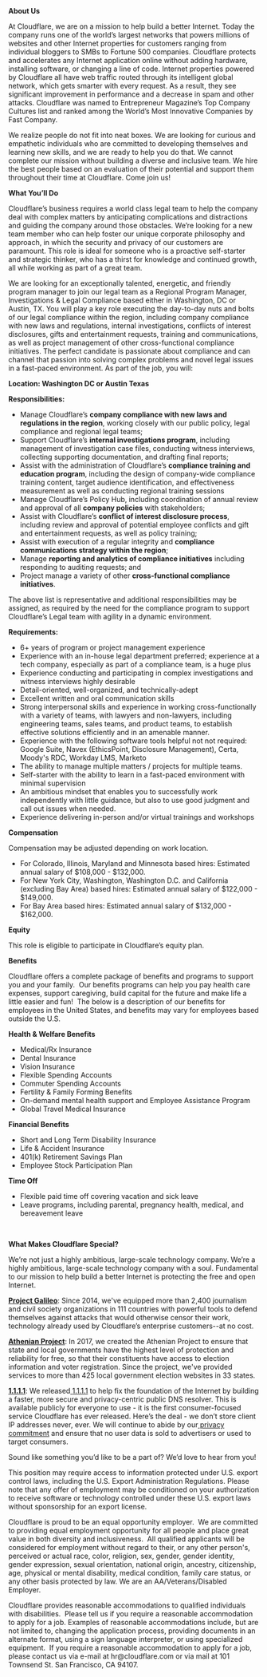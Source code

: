 <div class="content-intro">
	<div><strong>About Us</strong></div>
	<div>
		<p>At Cloudflare, we are on a mission to help build a better Internet. Today the company runs one of the world’s largest networks that powers millions of websites and other Internet properties for customers ranging from individual bloggers to SMBs to Fortune 500 companies. Cloudflare protects and accelerates any Internet application online without adding hardware, installing software, or changing a line of code. Internet properties powered by Cloudflare all have web traffic routed through its intelligent global network, which gets smarter with every request. As a result, they see significant improvement in performance and a decrease in spam and other attacks. Cloudflare was named to Entrepreneur Magazine’s Top Company Cultures list and ranked among the World’s Most Innovative Companies by Fast Company.&nbsp;</p>
		<p><span style="font-weight: 400;">We realize people do not fit into neat boxes. We are looking for curious and empathetic individuals who are committed to developing themselves and learning new skills, and we are ready to help you do that. We cannot complete our mission without building a diverse and inclusive team. We hire the best people based on an evaluation of their potential and support them throughout their time at Cloudflare. Come join us!&nbsp;</span></p>
	</div>
</div>
<p><strong>What You’ll Do</strong></p>
<p>Cloudflare’s business requires a world class legal team to help the company deal with complex matters by anticipating complications and distractions and guiding the company around those obstacles. We’re looking for a new team member who can help foster our unique corporate philosophy and approach, in which the security and privacy of our customers are paramount. This role is ideal for someone who is a proactive self-starter and strategic thinker, who has a thirst for knowledge and continued growth, all while working as part of a great team.</p>
<p>We are looking for an exceptionally talented, energetic, and friendly program manager to join our legal team as a Regional Program Manager, Investigations &amp; Legal Compliance based either in Washington, DC or Austin, TX. You will play a key role executing the day-to-day nuts and bolts of our legal compliance within the region, including company compliance with new laws and regulations, internal investigations, conflicts of interest disclosures, gifts and entertainment requests, training and communications, as well as project management of other cross-functional compliance initiatives. The perfect candidate is passionate about compliance and can channel that passion into solving complex problems and novel legal issues in a fast-paced environment. As part of the job, you will:&nbsp;</p>
<p><strong>Location: Washington DC or Austin Texas</strong></p>
<p><strong>Responsibilities:</strong></p>
<ul>
	<li>Manage Cloudflare’s <strong>company compliance with new laws and regulations in the region</strong>, working closely with our public policy, legal compliance and regional legal teams;&nbsp;</li>
	<li>Support Cloudflare’s <strong>internal investigations program</strong>, including management of investigation case files, conducting witness interviews, collecting supporting documentation, and drafting final reports;</li>
	<li>Assist with the administration of Cloudflare’s <strong>compliance training and education program</strong>, including the design of company-wide compliance training content, target audience identification, and effectiveness measurement as well as conducting regional training sessions</li>
	<li>Manage Cloudflare’s Policy Hub, including coordination of annual review and approval of all <strong>company policies</strong> with stakeholders;</li>
	<li>Assist with Cloudflare’s <strong>conflict of interest disclosure process</strong>, including review and approval of potential employee conflicts and gift and entertainment requests,<strong> </strong>as well as policy training;&nbsp;</li>
	<li>Assist with execution of a regular integrity and <strong>compliance communications strategy within the region</strong>;&nbsp;</li>
	<li>Manage <strong>reporting and analytics of compliance initiatives</strong> including responding to auditing requests; and</li>
	<li>Project manage a variety of other <strong>cross-functional compliance initiatives</strong>.</li>
</ul>
<p>The above list is representative and additional responsibilities may be assigned, as required by the need for the compliance program to support Cloudflare’s Legal team with agility in a dynamic environment.</p>
<p><strong>Requirements:</strong></p>
<ul>
	<li>6+ years of program or project management experience</li>
	<li>Experience with an in-house legal department preferred; experience at a tech company, especially as part of a compliance team, is a huge plus</li>
	<li>Experience conducting and participating in complex investigations and witness interviews highly desirable</li>
	<li>Detail-oriented, well-organized, and technically-adept</li>
	<li>Excellent written and oral communication skills</li>
	<li>Strong interpersonal skills and experience in working cross-functionally with a variety of teams, with lawyers and non-lawyers, including engineering teams, sales teams, and product teams, to establish effective solutions efficiently and in an amenable manner.&nbsp;</li>
	<li>Experience with the following software tools helpful not not required: Google Suite, Navex (EthicsPoint, Disclosure Management), Certa, Moody's RDC, Workday LMS, Marketo</li>
	<li>The ability to manage multiple matters / projects for multiple teams.</li>
	<li>Self-starter with the ability to learn in a fast-paced environment with minimal supervision</li>
	<li>An ambitious mindset that enables you to successfully work independently with little guidance, but also to use good judgment and call out issues when needed.</li>
	<li>Experience delivering in-person and/or virtual trainings and workshops</li>
</ul>
<p><strong>Compensation</strong></p>
<p>Compensation may be adjusted depending on work location.</p>
<ul>
	<li>For Colorado, Illinois, Maryland and Minnesota based hires: Estimated annual salary of $108,000 - $132,000.</li>
	<li>For New York City, Washington, Washington D.C. and California (excluding Bay Area) based hires: Estimated annual salary of $122,000 - $149,000.</li>
	<li>For Bay Area based hires: Estimated annual salary of $132,000 - $162,000.</li>
</ul>
<p><strong>Equity</strong></p>
<p>This role is eligible to participate in Cloudflare’s equity plan.</p>
<p><strong>Benefits</strong></p>
<p>Cloudflare offers a complete package of benefits and programs to support you and your family.&nbsp; Our benefits programs can help you pay health care expenses, support caregiving, build capital for the future and make life a little easier and fun!&nbsp; The below is a description of our benefits for employees in the United States, and benefits may vary for employees based outside the U.S.</p>
<p><strong>Health &amp; Welfare Benefits</strong></p>
<ul>
	<li>Medical/Rx Insurance</li>
	<li>Dental Insurance</li>
	<li>Vision Insurance</li>
	<li>Flexible Spending Accounts</li>
	<li>Commuter Spending Accounts</li>
	<li>Fertility &amp; Family Forming Benefits</li>
	<li>On-demand mental health support and Employee Assistance Program</li>
	<li>Global Travel Medical Insurance</li>
</ul>
<p><strong>Financial Benefits</strong></p>
<ul>
	<li>Short and Long Term Disability Insurance</li>
	<li>Life &amp; Accident Insurance</li>
	<li>401(k) Retirement Savings Plan</li>
	<li>Employee Stock Participation Plan</li>
</ul>
<p><strong>Time Off</strong></p>
<ul>
	<li>Flexible paid time off covering vacation and sick leave</li>
	<li>Leave programs, including parental, pregnancy health, medical, and bereavement leave</li>
</ul>
<p>&nbsp;</p>
<div class="content-conclusion">
	<p><strong>What Makes Cloudflare Special?</strong></p>
	<p><span style="font-weight: 400;">We’re not just a highly ambitious, large-scale technology company. We’re a highly ambitious, large-scale technology company with a soul. Fundamental to our mission to help build a better Internet is protecting the free and open Internet.</span></p>
	<p><a href="https://blog.cloudflare.com/protecting-free-expression-online/"><strong>Project Galileo</strong></a><span style="font-weight: 400;">: Since 2014, we've equipped more than 2,400 journalism and civil society organizations in 111 countries with powerful tools to defend themselves against attacks that would otherwise censor their work, technology already used by Cloudflare’s enterprise customers--at no cost.</span></p>
	<p><strong><a href="https://www.cloudflare.com/athenian/">Athenian Project</a></strong><span style="font-weight: 400;">: In 2017, we created the Athenian Project to ensure that state and local governments have the highest level of protection and reliability for free, so that their constituents have access to election information and voter registration. Since the project, we've provided services to more than 425 local government election websites in 33 states.</span></p>
	<p><a href="https://1.1.1.1/"><strong>1.1.1.1</strong></a><span style="font-weight: 400;">: We released</span><a href="https://1.1.1.1/"> <span style="font-weight: 400;">1.1.1.1</span></a><span style="font-weight: 400;"> to help fix the foundation of the Internet by building a faster, more secure and privacy-centric public DNS resolver. This is available publicly for everyone to use - it is the first consumer-focused service Cloudflare has ever released. Here’s the deal - we don’t store client IP addresses never, ever. We will continue to abide by our</span><a href="https://developers.cloudflare.com/1.1.1.1/privacy/public-dns-resolver"> privacy commitment</a><span style="font-weight: 400;"> and ensure that no user data is sold to advertisers or used to target consumers.</span></p>
	<p><span style="font-weight: 400;">Sound like something you’d like to be a part of? We’d love to hear from you!</span></p>
	<p><span style="font-weight: 400;">This position may require access to information protected under U.S. export control laws, including the U.S. Export Administration Regulations. Please note that any offer of employment may be conditioned on your authorization to receive software or technology controlled under these U.S. export laws without sponsorship for an export license.</span></p>
	<p><span style="font-weight: 400;">Cloudflare is proud to be an equal opportunity employer. &nbsp;We are committed to providing equal employment opportunity for all people and place great value in both diversity and inclusiveness. &nbsp;All qualified applicants will be considered for employment without regard to their, or any other person's, perceived or actual</span> <span style="font-weight: 400;">race, color, religion, sex, gender, gender identity, gender expression, sexual orientation, national origin, ancestry, citizenship, age, physical or mental disability, medical condition, family care status, or any other basis protected by law. </span><span style="font-weight: 400;">We are an AA/Veterans/Disabled Employer.</span></p>
	<p><span style="font-weight: 400;">Cloudflare provides reasonable accommodations to qualified individuals with disabilities. &nbsp;Please tell us if you require a reasonable accommodation to apply for a job. Examples of reasonable accommodations include, but are not limited to, changing the application process, providing documents in an alternate format, using a sign language interpreter, or using specialized equipment. &nbsp;If you require a reasonable accommodation to apply for a job, please contact us via e-mail at </span><span style="font-weight: 400;">hr@cloudflare.com</span><span style="font-weight: 400;"> or via mail at 101 Townsend St. San Francisco, CA 94107.</span></p>
</div>